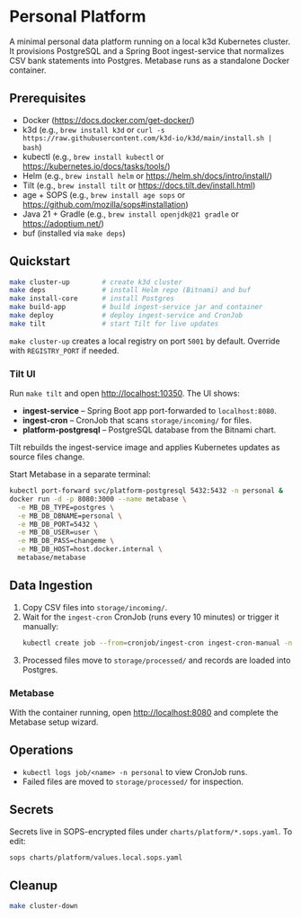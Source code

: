 # Personal Platform

A minimal personal data platform running on a local k3d Kubernetes cluster. It provisions PostgreSQL and a Spring Boot ingest-service that normalizes CSV bank statements into Postgres. Metabase runs as a standalone Docker container.

## Prerequisites
- Docker (https://docs.docker.com/get-docker/)
- k3d (e.g., `brew install k3d` or `curl -s https://raw.githubusercontent.com/k3d-io/k3d/main/install.sh | bash`)
- kubectl (e.g., `brew install kubectl` or https://kubernetes.io/docs/tasks/tools/)
- Helm (e.g., `brew install helm` or https://helm.sh/docs/intro/install/)
- Tilt (e.g., `brew install tilt` or https://docs.tilt.dev/install.html)
- age + SOPS (e.g., `brew install age sops` or https://github.com/mozilla/sops#installation)
- Java 21 + Gradle (e.g., `brew install openjdk@21 gradle` or https://adoptium.net/)
- buf (installed via `make deps`)

## Quickstart
```bash
make cluster-up        # create k3d cluster
make deps              # install Helm repo (Bitnami) and buf
make install-core      # install Postgres
make build-app         # build ingest-service jar and container
make deploy            # deploy ingest-service and CronJob
make tilt              # start Tilt for live updates
```

`make cluster-up` creates a local registry on port `5001` by default. Override with `REGISTRY_PORT` if needed.

### Tilt UI

Run `make tilt` and open [http://localhost:10350](http://localhost:10350). The UI shows:
- **ingest-service** – Spring Boot app port-forwarded to `localhost:8080`.
- **ingest-cron** – CronJob that scans `storage/incoming/` for files.
- **platform-postgresql** – PostgreSQL database from the Bitnami chart.

Tilt rebuilds the ingest-service image and applies Kubernetes updates as source files change.

Start Metabase in a separate terminal:

```bash
kubectl port-forward svc/platform-postgresql 5432:5432 -n personal &
docker run -d -p 8080:3000 --name metabase \
  -e MB_DB_TYPE=postgres \
  -e MB_DB_DBNAME=personal \
  -e MB_DB_PORT=5432 \
  -e MB_DB_USER=user \
  -e MB_DB_PASS=changeme \
  -e MB_DB_HOST=host.docker.internal \
  metabase/metabase
```

## Data Ingestion

1. Copy CSV files into `storage/incoming/`.
2. Wait for the `ingest-cron` CronJob (runs every 10 minutes) or trigger it manually:
   ```bash
   kubectl create job --from=cronjob/ingest-cron ingest-cron-manual -n personal
   ```
3. Processed files move to `storage/processed/` and records are loaded into Postgres.

### Metabase
With the container running, open <http://localhost:8080> and complete the Metabase setup wizard.

## Operations
- `kubectl logs job/<name> -n personal` to view CronJob runs.
- Failed files are moved to `storage/processed/` for inspection.

## Secrets
Secrets live in SOPS-encrypted files under `charts/platform/*.sops.yaml`.
To edit:
```bash
sops charts/platform/values.local.sops.yaml
```

## Cleanup
```bash
make cluster-down
```
